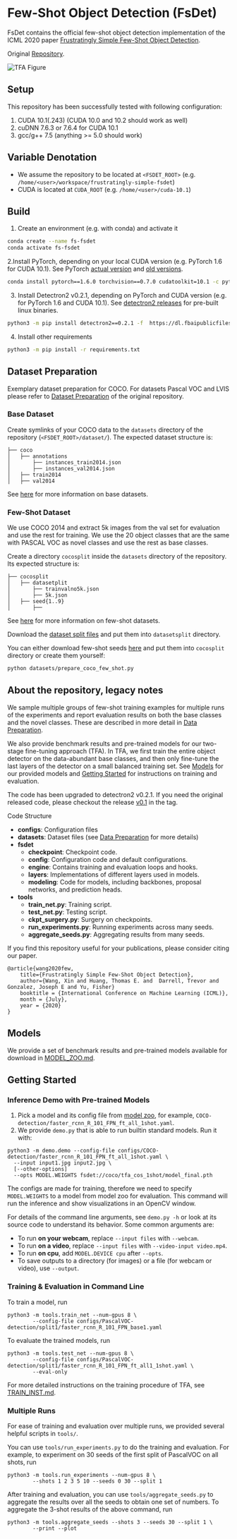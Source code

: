 [//]: # (This may be the most platform independent comment)

# Few-Shot Object Detection (FsDet)

FsDet contains the official few-shot object detection implementation of the ICML 2020 paper [Frustratingly Simple Few-Shot Object Detection](https://arxiv.org/abs/2003.06957).

Original [Repository](https://github.com/ucbdrive/few-shot-object-detection).

![TFA Figure](https://user-images.githubusercontent.com/7898443/76520006-698cc200-6438-11ea-864f-fd30b3d50cea.png)

## Setup
This repository has been successfully tested with following configuration:
1. CUDA 10.1(.243) (CUDA 10.0 and 10.2 should work as well)
2. cuDNN 7.6.3 or 7.6.4 for CUDA 10.1
3. gcc/g++ 7.5 (anything >= 5.0 should work)

## Variable Denotation
* We assume the repository to be located at `<FSDET_ROOT>` (e.g. `/home/<user>/workspace/frustratingly-simple-fsdet`)
* CUDA is located at `CUDA_ROOT` (e.g. `/home/<user>/cuda-10.1`)

## Build
1. Create an environment (e.g. with conda) and activate it
``` bash
conda create --name fs-fsdet
conda activate fs-fsdet
```
2.Install PyTorch, depending on your local CUDA version (e.g. PyTorch 1.6 for CUDA 10.1). See PyTorch [actual version](https://pytorch.org/get-started/locally/) and [old versions](https://pytorch.org/get-started/previous-versions/).
``` bash
conda install pytorch==1.6.0 torchvision==0.7.0 cudatoolkit=10.1 -c pytorch
```
3. Install Detectron2 v0.2.1, depending on PyTorch and CUDA version (e.g. for PyTorch 1.6 and CUDA 10.1). See [detectron2 releases](https://github.com/facebookresearch/detectron2/releases) for pre-built linux binaries.
``` bash
python3 -m pip install detectron2==0.2.1 -f  https://dl.fbaipublicfiles.com/detectron2/wheels/cu101/torch1.6/index.html
```
4. Install other requirements
``` bash
python3 -m pip install -r requirements.txt
```

## Dataset Preparation
Exemplary dataset preparation for COCO. For datasets Pascal VOC and LVIS please refer to [Dataset Preparation](https://github.com/ucbdrive/few-shot-object-detection#data-preparation) of the original repository.

### Base Dataset
Create symlinks of your COCO data to the `datasets` directory of the repository (`<FSDET_ROOT>/dataset/`). The expected dataset structure is:
```
├── coco
│   ├── annotations
│       ├── instances_train2014.json
│       ├── instances_val2014.json
│   ├── train2014
│   ├── val2014
```  
See [here](datasets/README.md#base-datasets) for more information on base datasets.

### Few-Shot Dataset
We use COCO 2014 and extract 5k images from the val set for evaluation and use the rest for training. We use the 20 object classes that are the same with PASCAL VOC as novel classes and use the rest as base classes.

Create a directory `cocosplit` inside the `datasets` directory of the repository. Its expected structure is:
```
├── cocosplit
│   ├── datasetplit
│       ├── trainvalno5k.json
│       ├── 5k.json
│   ├── seed{1..9}
│       ├── 
```
See [here](datasets/README.md#few-shot-datasets) for more information on few-shot datasets.

Download the [dataset split files](http://dl.yf.io/fs-det/datasets/cocosplit/datasplit/) and put them into `datasetsplit` directory.

You can either download few-shot seeds [here](http://dl.yf.io/fs-det/datasets/cocosplit/) and put them into `cocosplit` directory or create them yourself:
``` bash
python datasets/prepare_coco_few_shot.py
```

## About the repository, legacy notes
We sample multiple groups of few-shot training examples for multiple runs of the experiments and report evaluation results on both the base classes and the novel classes. These are described in more detail in [Data Preparation](#data-preparation).

We also provide benchmark results and pre-trained models for our two-stage fine-tuning approach (TFA). In TFA, we first train the entire object detector on the data-abundant base classes, and then only fine-tune the last layers of the detector on a small balanced training set. See [Models](#models) for our provided models and [Getting Started](#getting-started) for instructions on training and evaluation.

The code has been upgraded to detectron2 v0.2.1.  If you need the original released code, please checkout the release [v0.1](https://github.com/ucbdrive/few-shot-object-detection/tags) in the tag.


Code Structure
- **configs**: Configuration files
- **datasets**: Dataset files (see [Data Preparation](#data-preparation) for more details)
- **fsdet**
  - **checkpoint**: Checkpoint code.
  - **config**: Configuration code and default configurations.
  - **engine**: Contains training and evaluation loops and hooks.
  - **layers**: Implementations of different layers used in models.
  - **modeling**: Code for models, including backbones, proposal networks, and prediction heads.
- **tools**
  - **train_net.py**: Training script.
  - **test_net.py**: Testing script.
  - **ckpt_surgery.py**: Surgery on checkpoints.
  - **run_experiments.py**: Running experiments across many seeds.
  - **aggregate_seeds.py**: Aggregating results from many seeds.

If you find this repository useful for your publications, please consider citing our paper.

```angular2html
@article{wang2020few,
    title={Frustratingly Simple Few-Shot Object Detection},
    author={Wang, Xin and Huang, Thomas E. and  Darrell, Trevor and Gonzalez, Joseph E and Yu, Fisher}
    booktitle = {International Conference on Machine Learning (ICML)},
    month = {July},
    year = {2020}
}
```


[//]: # (Old documentation below this comment! TODO: adjust an remove unnecessary parts!)


## Models
We provide a set of benchmark results and pre-trained models available for download in [MODEL_ZOO.md](docs/MODEL_ZOO.md).


## Getting Started

### Inference Demo with Pre-trained Models

1. Pick a model and its config file from
  [model zoo](fsdet/model_zoo/model_zoo.py),
  for example, `COCO-detection/faster_rcnn_R_101_FPN_ft_all_1shot.yaml`.
2. We provide `demo.py` that is able to run builtin standard models. Run it with:
```
python3 -m demo.demo --config-file configs/COCO-detection/faster_rcnn_R_101_FPN_ft_all_1shot.yaml \
  --input input1.jpg input2.jpg \
  [--other-options]
  --opts MODEL.WEIGHTS fsdet://coco/tfa_cos_1shot/model_final.pth
```
The configs are made for training, therefore we need to specify `MODEL.WEIGHTS` to a model from model zoo for evaluation.
This command will run the inference and show visualizations in an OpenCV window.

For details of the command line arguments, see `demo.py -h` or look at its source code
to understand its behavior. Some common arguments are:
* To run __on your webcam__, replace `--input files` with `--webcam`.
* To run __on a video__, replace `--input files` with `--video-input video.mp4`.
* To run __on cpu__, add `MODEL.DEVICE cpu` after `--opts`.
* To save outputs to a directory (for images) or a file (for webcam or video), use `--output`.

### Training & Evaluation in Command Line

To train a model, run
```angular2html
python3 -m tools.train_net --num-gpus 8 \
        --config-file configs/PascalVOC-detection/split1/faster_rcnn_R_101_FPN_base1.yaml
```

To evaluate the trained models, run
```angular2html
python3 -m tools.test_net --num-gpus 8 \
        --config-file configs/PascalVOC-detection/split1/faster_rcnn_R_101_FPN_ft_all1_1shot.yaml \
        --eval-only
```

For more detailed instructions on the training procedure of TFA, see [TRAIN_INST.md](docs/TRAIN_INST.md).

### Multiple Runs

For ease of training and evaluation over multiple runs, we provided several helpful scripts in `tools/`.

You can use `tools/run_experiments.py` to do the training and evaluation. For example, to experiment on 30 seeds of the first split of PascalVOC on all shots, run
```angular2html
python3 -m tools.run_experiments --num-gpus 8 \
        --shots 1 2 3 5 10 --seeds 0 30 --split 1
```

After training and evaluation, you can use `tools/aggregate_seeds.py` to aggregate the results over all the seeds to obtain one set of numbers. To aggregate the 3-shot results of the above command, run
```angular2html
python3 -m tools.aggregate_seeds --shots 3 --seeds 30 --split 1 \
        --print --plot
```
